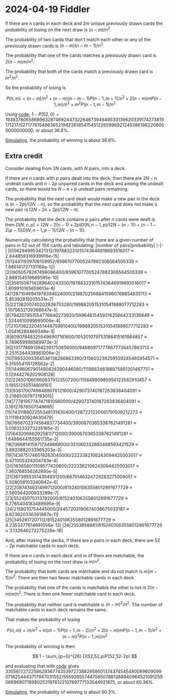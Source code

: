 2024-04-19 Fiddler
==================
If there are $n$ cards in each deck and $2m$ unique previously drawn cards
the probability of losing on the next draw is $(n-m)/n^2$.

The probability of two cards that don't match each other or any of the
previously drawn cards is $(n-m)(n-m-1)/n^2$.

The probability that one of the cards matches a previously drawn card
is $2(n-m)m/n^2$.

The probability that both of the cards match a previously drawn card is
$m^2/n^2$.

So the probability of losing is

$$ P(n,m) = (n-m)/n^2
          + (n-m)(n-m-1)P(n-1,m+1)/n^2
	  + 2(n-m)mP(n-1,m)/n^2
	  + m^2P(n-1,m-1)/n^2
$$

Using [code](20240419.hs), $1 - P(52,0) = 193937806586896328746924473226467394949530139620339174273819171217/527177615496365219422618541545122659969212453861982208000000000000$, or about 36.8%.

[Simulating](20240419.go), the probability of winning is about 36.8%.

Extra credit
------------
Consider dealing from $2N$ cards, with $N$ pairs, into a deck.

If there are $n$ cards with $p$ pairs dealt into the deck,
then there are $2N - n$ undealt cards and $n-2p$ unpaired cards in the
deck and among the undealt cards, so there would be $N - n + p$ undealt
pairs remaining.

The probability that the next card dealt would make a new pair in the
deck is $(n-2p)/(2N-n)$, so the probability that the next card does not
make a new pair is $(2N-2n+2p)/(2N-n)$.

The probability that the deck contains $p$ pairs after $n$ cards were
dealt is then
$D(N,n,p) = (2N-2(n-1)+2p)D(N,n-1,p)/(2N-(n-1)) + (n-1-2(p-1))D(N,n-1,p-1)/(2N-(n-1))$.

Numerically calculating the probability that there are a given number of
pairs in 52 out of 104 cards and tabulating:
|number of pairs|probability|
|-|-|
|0|562949953421312/197883231015743646919693516017 ≈ 2.844859316939916e-15|
|1|124411939706109952/65961077005247882306564505339 ≈ 1.886141727131164e-12|
|2|19050578267498086400/65961077005247882306564505339 ≈ 2.888154519669595e-10|
|3|3581508714289640243200/197883231015743646919693516017 ≈ 1.809910165659613e-8|
|4|12871046941978394624000/21987025668415960768854835113 ≈ 5.85392819205531e-7|
|5|22138200740202838753280/1998820515310541888077712283 ≈ 1.1075632139368647e-5|
|6|794207951554776840273920/5996461545931625664233136849 ≈ 1.3244610099995006e-4|
|7|2107082320451448759910400/1998820515310541888077712283 ≈ 1.05416284469348e-3|
|8|609078483255496907161600/105201079753186415161984857 ≈ 5.789659998589973e-3|
|9|21317746913942391750656000/946809717778677736457863713 ≈ 2.2515344438961006e-2|
|10|19932093364536136286863360/315603239259559245485954571 ≈ 6.315554115128562e-2|
|11|14496067901480826390446080/111988246188875861301467751 ≈ 0.12944276202908128|
|12|2265010609606379123507200/11584990985056123582910457 ≈ 0.19551250514809151|
|13|93817007498489076121600/429073740187263836404091 ≈ 0.21865007972183015|
|14|77781957747471810560000/429073740187263836404091 ≈ 0.18127876507549695|
|15|143118802255348131430400/1287221220561791509212273 ≈ 0.11118430924630479|
|16|1956702374584837734400/39006703653387621491281 ≈ 5.0163233273235165e-2|
|17|643206662925811712000/39006703653387621491281 ≈ 1.6489644155561735e-2|
|18|1366814158717349888000/351060332880488593421529 ≈ 3.8933882033965203e-3|
|19|1438751746018263040000/2223382108243094425003017 ≈ 6.471005324204743e-4|
|20|163658011109577420800/2223382108243094425003017 ≈ 7.360768556282895e-5|
|21|36739553514394931200/6670146324729283275009051 ≈ 5.508058103340942e-6|
|22|2087474631499712000/8152401063558012891677729 ≈ 2.560564200933289e-7|
|23|55245075313792000/8152401063558012891677729 ≈ 6.7765404183489695e-9|
|24|2158010754445000/24457203190674038675033187 ≈ 8.823620336391887e-11|
|25|3452817207112/8152401063558012891677729 ≈ 4.2353377614681056e-13|
|26|2553858881/8152401063558012891677729 ≈ 3.132646273275226e-16|

And, after making the decks, if there are $p$ pairs in each deck, there
are $52-2p$ matchable cards in each deck.

If there are $n$ cards in each deck and $m$ of them are matchable,
the probability of losing on the next draw is $m/n^2$.

The probability that both cards are matchable and do not match is
$m(m-1)/n^2$.  There are then two fewer matchable cards in each deck.

The probability that one of the cards is matchable the other is not
is $2(n-m)m/n^2$.  There is then one fewer matchable card in each deck.

The probability that neither card is matchable is $(n-m)^2/n^2$.  The
number of matchable cards in each deck remains the same.

That makes the probability of losing

$$ P(n,m) = m/n^2
          + m(m-1)P(n-1,m-2)/n^2
          + 2(n-m)mP(n-1,m-1)/n^2
	  + (n-m)^2P(n-1,m)/n^2 $$

The probability of winning is then

$$ 1 - \sum_{p=0}^{26} D(52,52,p)P(52,52-2p) $$

and evaluating that with [code](20240419.hs) gives 335561727225862936774353972738829595013743745454800896090990716254443717947031552/555926557447585078813889409645210912590669690718980253197612210789777133544921875, or about 60.36%.

[Simulating](20240419.go), the probability of winning is about 60.3%.

